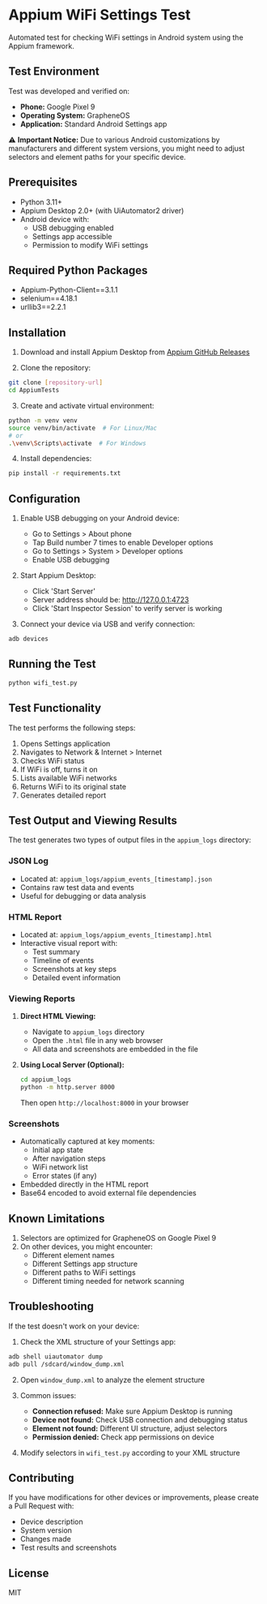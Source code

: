 # Appium WiFi Settings Test

Automated test for checking WiFi settings in Android system using the Appium framework.

## Test Environment

Test was developed and verified on:
- **Phone:** Google Pixel 9
- **Operating System:** GrapheneOS
- **Application:** Standard Android Settings app

⚠️ **Important Notice:** Due to various Android customizations by manufacturers and different system versions, you might need to adjust selectors and element paths for your specific device.

## Prerequisites

- Python 3.11+
- Appium Desktop 2.0+ (with UiAutomator2 driver)
- Android device with:
  - USB debugging enabled
  - Settings app accessible
  - Permission to modify WiFi settings

## Required Python Packages
- Appium-Python-Client==3.1.1
- selenium==4.18.1
- urllib3==2.2.1

## Installation

1. Download and install Appium Desktop from [Appium GitHub Releases](https://github.com/appium/appium-desktop/releases)

2. Clone the repository:
```bash
git clone [repository-url]
cd AppiumTests
```

3. Create and activate virtual environment:
```bash
python -m venv venv
source venv/bin/activate  # For Linux/Mac
# or
.\venv\Scripts\activate  # For Windows
```

4. Install dependencies:
```bash
pip install -r requirements.txt
```

## Configuration

1. Enable USB debugging on your Android device:
   - Go to Settings > About phone
   - Tap Build number 7 times to enable Developer options
   - Go to Settings > System > Developer options
   - Enable USB debugging

2. Start Appium Desktop:
   - Click 'Start Server'
   - Server address should be: http://127.0.0.1:4723
   - Click 'Start Inspector Session' to verify server is working

3. Connect your device via USB and verify connection:
```bash
adb devices
```

## Running the Test

```bash
python wifi_test.py
```

## Test Functionality

The test performs the following steps:
1. Opens Settings application
2. Navigates to Network & Internet > Internet
3. Checks WiFi status
4. If WiFi is off, turns it on
5. Lists available WiFi networks
6. Returns WiFi to its original state
7. Generates detailed report

## Test Output and Viewing Results

The test generates two types of output files in the `appium_logs` directory:

### JSON Log
- Located at: `appium_logs/appium_events_[timestamp].json`
- Contains raw test data and events
- Useful for debugging or data analysis

### HTML Report
- Located at: `appium_logs/appium_events_[timestamp].html`
- Interactive visual report with:
  - Test summary
  - Timeline of events
  - Screenshots at key steps
  - Detailed event information

### Viewing Reports

1. **Direct HTML Viewing:**
   - Navigate to `appium_logs` directory
   - Open the `.html` file in any web browser
   - All data and screenshots are embedded in the file

2. **Using Local Server (Optional):**
   ```bash
   cd appium_logs
   python -m http.server 8000
   ```
   Then open `http://localhost:8000` in your browser

### Screenshots
- Automatically captured at key moments:
  - Initial app state
  - After navigation steps
  - WiFi network list
  - Error states (if any)
- Embedded directly in the HTML report
- Base64 encoded to avoid external file dependencies

## Known Limitations

1. Selectors are optimized for GrapheneOS on Google Pixel 9
2. On other devices, you might encounter:
   - Different element names
   - Different Settings app structure
   - Different paths to WiFi settings
   - Different timing needed for network scanning

## Troubleshooting

If the test doesn't work on your device:

1. Check the XML structure of your Settings app:
```bash
adb shell uiautomator dump
adb pull /sdcard/window_dump.xml
```

2. Open `window_dump.xml` to analyze the element structure

3. Common issues:
   - **Connection refused:** Make sure Appium Desktop is running
   - **Device not found:** Check USB connection and debugging status
   - **Element not found:** Different UI structure, adjust selectors
   - **Permission denied:** Check app permissions on device

4. Modify selectors in `wifi_test.py` according to your XML structure

## Contributing

If you have modifications for other devices or improvements, please create a Pull Request with:
- Device description
- System version
- Changes made
- Test results and screenshots

## License

MIT 